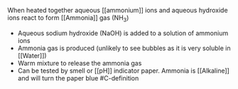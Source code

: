 When heated together aqueous [[ammonium]] ions and aqueous hydroxide ions react to form [[Ammonia]] gas (NH<sub>3</sub>)
- Aqueous sodium hydroxide (NaOH) is added to a solution of ammonium ions
- Ammonia gas is produced (unlikely to see bubbles as it is very soluble in [[Water]])
- Warm mixture to release the ammonia gas
- Can be tested by smell or [[pH]] indicator paper. Ammonia is [[Alkaline]] and will turn the paper blue
#C-definition